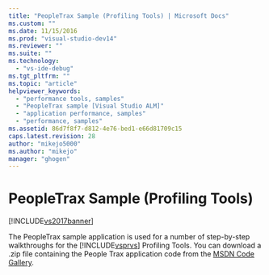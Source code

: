 ```yaml
---
title: "PeopleTrax Sample (Profiling Tools) | Microsoft Docs"
ms.custom: ""
ms.date: 11/15/2016
ms.prod: "visual-studio-dev14"
ms.reviewer: ""
ms.suite: ""
ms.technology: 
  - "vs-ide-debug"
ms.tgt_pltfrm: ""
ms.topic: "article"
helpviewer_keywords: 
  - "performance tools, samples"
  - "PeopleTrax sample [Visual Studio ALM]"
  - "application performance, samples"
  - "performance, samples"
ms.assetid: 86d7f8f7-d812-4e76-bed1-e66d81709c15
caps.latest.revision: 28
author: "mikejo5000"
ms.author: "mikejo"
manager: "ghogen"
---
```

# PeopleTrax Sample (Profiling Tools)
[!INCLUDE[vs2017banner](../includes/vs2017banner.md)]

The PeopleTrax sample application is used for a number of step-by-step walkthroughs for the [!INCLUDE[vsprvs](../includes/vsprvs-md.md)] Profiling Tools. You can download a .zip file containing the People Trax application code from the [MSDN Code Gallery](http://go.microsoft.com/fwlink/?LinkId=160299).



